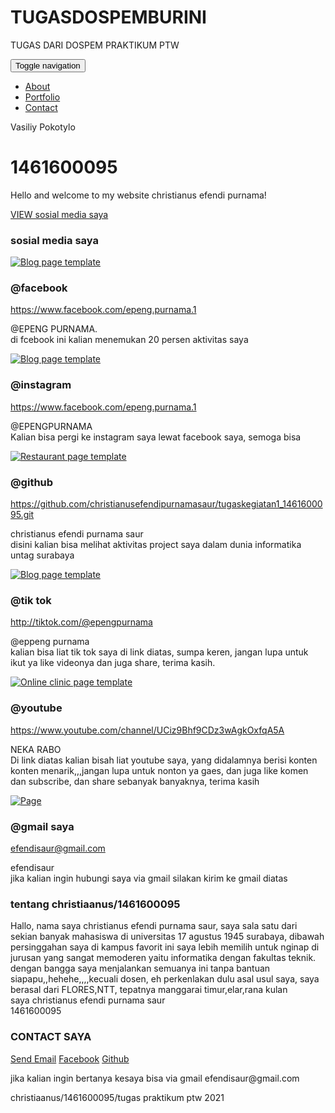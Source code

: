 # TUGASDOSPEMBURINI
TUGAS DARI DOSPEM PRAKTIKUM PTW
<html>
<head>
<title>membuat web sederhana</title>
<link href="style.css" rel="stylesheet"/>
<link rel="stylesheet" href="https://stackpath.bootstrapcdn.com/bootstrap/4.3.1/css/bootstrap.min.css" integrity="sha384-ggOyR0iXCbMQv3Xipma34MD+dH/1fQ784/j6cY/iJTQUOhcWr7x9JvoRxT2MZw1T" crossorigin="anonymous">
</head>
<body>
    <!-- begin page -->
    <div class="page">
        <!-- begin header -->
        <div class="header">
            <nav class="navbar navbar-default navbar-static-top">
                <!-- begin container-fluid -->
                <div class="container-fluid">
                    <div class="navbar-header">
                        <button type="button" class="navbar-toggle collapsed" data-toggle="collapse" data-target=".navbar-collapse" aria-expanded="false">
                            <span class="sr-only">Toggle navigation</span>
                            <span class="icon-bar"></span>
                            <span class="icon-bar"></span>
                            <span class="icon-bar"></span>
                        </button>
                    </div>
                    <!-- begin navbar-collapse -->
                    <div class="collapse navbar-collapse">
                        <ul class="nav navbar-nav navbar-right">
                            <li><a href="#about">About </a></li>
                            <li><a href="#portfolio">Portfolio</a></li>
                            <li><a href="#contact">Contact</a></li>
                        </ul>
                    </div>
                    <!-- end navbar-collapse -->
                </div>
                <!-- end container-fluid -->
            </nav>
        </div>
        <!-- end header -->
        <!-- begin section-hero -->
        <div class="section-hero">
            <!-- begin container-fluid -->
            <div class="container-fluid">
                <!-- begin row -->
                <div class="row">
                    <!-- begin col-sm-12 -->
                    <div class="col-sm-12">
                        <!-- begin hero -->
                        <div class="hero">
                            <p>Vasiliy Pokotylo</p>
                            <h1 class="hero-title">1461600095</h1>
                            <p>Hello and welcome to my website christianus efendi purnama!</p>
                        </div>
                        <!-- end hero -->
                        <a class="hero-button" href="#sosial media saya">VIEW sosial media saya</a>
                    </div>
                    <!-- end col-sm-12 -->
                </div>
                <!-- end row -->
            </div>
            <!-- end container-fluid -->
        </div>
        <!-- end section-hero -->
        <!-- begin section-portfolio -->
        <div class="section-portfolio">
            <!-- begin container -->
            <div class="container">
                <!-- begin row -->
                <div class="row">
                    <h3 class="title" id="sosial media saya">sosial media saya</h3>
                </div>
                <!-- end row -->
                <!-- begin row -->
                <div class="row">
                    <!-- begin col-md-4 col-sm-6 -->
                    <div class="col-md-4 col-sm-6">
                        <!-- begin col-content -->
                        <div class="col-content">
                            <a class="" href="https://asyntrail.github.io/transport/" target="_blank"><img class="img-responsive img-xs-center transform-animation" src="http://placehold.it/350x200" alt="Blog page template"></a>
                            <h3 class="text-uppercase">@facebook</h3>
                            <a class="facebook-link" href="https://www.facebook.com/epeng.purnama.1">https://www.facebook.com/epeng.purnama.1</a>
                            <p class="portfolo-description">@EPENG PURNAMA.
                                <br>di fcebook ini kalian menemukan 20 persen aktivitas saya</p>
                        </div>
                        <!-- end col-content -->
                    </div>
                    <!-- end col-md-4 col-sm-6 -->
                    <!-- begin col-md-4 col-sm-6 -->
                    <div class="col-md-4 col-sm-6">
                        <!-- begin col-content -->
                        <div class="col-content">
                            <a class="" href="http://lark.zzz.com.ua/" target="_blank"><img class="img-responsive img-xs-center transform-animation" src="http://placehold.it/350x200" alt="Blog page template"></a>
                            <h3 class="text-uppercase">@instagram</h3>
                            <a class="portfolio-link" href="https://www.facebook.com/epeng.purnama.1"_blank">https://www.facebook.com/epeng.purnama.1</a>
                            <p class="portfolo-description">@EPENGPURNAMA
                                <br>Kalian bisa pergi ke instagram saya lewat facebook saya, semoga bisa</p>
                        </div>
                        <!-- end col-content -->
                    </div>
                    <!-- end col-md-4 col-sm-6 -->
                    <!-- begin col-md-4 col-sm-6 -->
                    <div class="col-md-4 col-sm-6">
                        <!-- begin col-content -->
                        <div class="col-content">
                            <a href="https://asyntrail.github.io/restaurant" target="_blank"><img class="img-responsive img-xs-center transform-animation" src="http://placehold.it/350x200" alt="Restaurant page template"></a>
                            <h3 class="text-uppercase">@github</h3>
                            <a class="portfolio-link" href="https://github.com/christianusefendipurnamasaur/tugaskegiatan1_1461600095.git" target="_blank">https://github.com/christianusefendipurnamasaur/tugaskegiatan1_1461600095.git</a>
                            <p class="portfolo-description">christianus efendi purnama saur
                                <br>disini kalian bisa melihat aktivitas project saya dalam dunia informatika untag surabaya</p>
                        </div>
                        <!-- end col-content -->
                    </div>
                    <!-- end col-md-4 col-sm-6 -->
                    <!-- begin col-md-4 col-sm-6 -->
                    <div class="col-md-4 col-sm-6">
                        <!-- begin col-content -->
                        <div class="col-content">
                            <a class="" href="https://asyntrail.github.io/blog" target="_blank"><img class="img-responsive img-xs-center transform-animation" src="http://placehold.it/350x200" alt="Blog page template"></a>
                            <h3 class="text-uppercase">@tik tok</h3>
                            <a class="portfolio-link" href="http://tiktok.com/@epengpurnama" target="-blank">http://tiktok.com/@epengpurnama</a>
                            <p class="portfolo-description">@eppeng purnama
                                <br>kalian bisa liat tik tok saya di link diatas, sumpa keren, jangan lupa untuk ikut ya like videonya dan juga share, terima kasih.</p>
                        </div>
                        <!-- end col-content -->
                    </div>
                    <!-- end col-md-4 col-sm-6 -->
                    <!-- begin col-md-4 col-sm-6 -->
                    <div class="col-md-4 col-sm-6">
                        <!-- begin col-content -->
                        <div class="col-content">
                            <a href="https://asyntrail.github.io/clinic" target="_blank"><img class="img-responsive img-xs-center transform-animation " src="http://placehold.it/350x200" alt="Online clinic page template"></a>
                            <h3 class="text-uppercase">@youtube</h3>
                            <a class="portfolio-link" href="https://www.youtube.com/channel/UCiz9Bhf9CDz3wAgkOxfqA5A" target="_blank">https://www.youtube.com/channel/UCiz9Bhf9CDz3wAgkOxfqA5A</a>
                            <p class="portfolo-description">NEKA RABO
                                <br>Di link diatas kalian bisah liat youtube saya, yang didalamnya berisi konten konten menarik,,,jangan lupa untuk nonton ya gaes, dan juga like komen dan subscribe, dan share sebanyak banyaknya, terima kasih</p>
                        </div>
                        <!-- end col-content -->
                    </div>
                    <!-- end col-md-4 col-sm-6 -->
                    <!-- begin col-md-4 col-sm-6 -->
                    <div class="col-md-4 col-sm-6">
                        <!-- begin col-content -->
                        <div class="col-content">
                            <a href="http://lampshm.kl.com.ua/" target="_blank"><img class="img-responsive img-xs-center transform-animation" src="http://placehold.it/350x200" alt="Page"></a>
                            <h3 class="text-uppercase">@gmail saya</h3>
                            <a class="portfolio-link" href="efendisaur@gmail.com" target="_blank">efendisaur@gmail.com</a>
                            <p class="portfolo-description">efendisaur
                                <br>jika kalian ingin hubungi saya via gmail silakan kirim ke gmail diatas</p>
                        </div>
                        <!-- end col-content -->
                    </div>
                    <!-- end col-md-4 col-sm-6 -->
                </div>
                <!-- end row -->
            </div>
            <!-- end container -->
        </div>
        <!-- end section-portfolio -->
        <!-- begin section-about -->
        <div class="section-about" id="about">
            <!-- begin container -->
            <div class="container">
                <!-- begin row -->
                <div class="row">
                    <h3 class="title text-center">tentang christiaanus/1461600095</h3>
                </div>
                <!-- end row -->
                <!-- begin row -->
                <div class="row">
                    <!-- begin col-sm-12 -->
                    <div class="col-sm-12">
                        <p class="about-description">Hallo, nama saya christianus efendi purnama saur, saya sala satu dari sekian banyak mahasiswa di universitas 17 agustus 1945 surabaya, dibawah persinggahan saya di kampus favorit ini saya lebih memilih untuk nginap di jurusan yang sangat memoderen yaitu informatika dengan fakultas teknik. dengan bangga saya menjalankan semuanya ini tanpa bantuan siapapu,,hehehe,,,,kecuali dosen, eh perkenlakan dulu asal usul saya, saya berasal dari FLORES,NTT, tepatnya manggarai timur,elar,rana kulan
                            <br> saya christianus efendi purnama saur
                            <br> 1461600095</p>
                    </div>
                    <!-- end col-sm-12 -->
                </div>
                <!-- end row -->
            </div>
            <!-- end container -->
        </div>
        <!-- end section-about -->
        <!-- begin section-contact -->
        <div class="section-contact" id="contact">
            <!-- begin container -->
            <div class="container">
                <!-- begin row -->
                <div class="row">
                    <h3 class="title text-center">CONTACT SAYA</h3>
                </div>
                <!-- end row -->
                <!-- begin row -->
                <div class="row">
                    <!-- begin col-sm-6 -->
                    <div class="col-sm-6">
                        <!-- begin contact-col -->
                        <div class="contact-col">
                            <a class="btn btn-lg btn-warning btn-block" href="efendisaur@gmail.com" role="button"><span class=" glyphicon glyphicon-envelope" aria-hidden="true"></span> Send Email</a>
                            <a class="btn btn-lg btn-primary btn-block" href="https://www.facebook.com/epeng.purnama.1" target="_blank" role="button">Facebook</a>
                            <a class="btn btn-lg btn-success btn-block" href="https://github.com/christianusefendipurnamasaur/tugaskegiatan1_1461600095.git" target="_blank" role="button">Github</a>
                        </div>
                        <!-- end contact-col -->
                    </div>
                    <!-- end col-sm-6 -->
                    <!-- begin col-sm-6 -->
                    <div class="col-sm-6">
                        <div class="contact-col">
                            <p class="contact-description"> jika kalian ingin bertanya kesaya bisa via gmail efendisaur@gmail.com</p>
                        </div>
                    </div>
                    <!-- end col-sm-6 -->
                </div>
                <!-- end row -->
            </div>
            <!-- end container -->
        </div>
        <!-- end section-contact -->
        <!-- begin footer -->
        <div class="footer">
            <!-- begin container -->
            <div class="container">
                <!-- begin row -->
                <div class="row">
                    <!-- begin col-md-12 -->
                    <div class="col-md-12">
                        <!-- begin footer-col -->
                        <div class="footer-col">
                            <span> christiaanus/1461600095/tugas praktikum ptw 2021</span>
                        </div>
                        <!-- end footer-col -->
                    </div>
                    <!-- end col-md-12 -->
                </div>
                <!-- end row -->
            </div>
            <!-- end container -->
        </div>
        <!-- end footer -->
    </div>
    <!-- end page -->
</body>
</html>
